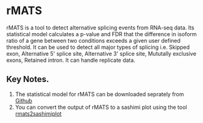 # rMATS

rMATS is a tool to detect alternative splicing events from RNA-seq data. Its statistical model calculates a p-value and FDR that the difference in isoform ratio of a gene between two conditions exceeds a given user defined threshold. It can be used to detect all major types of splicing i.e. Skipped exon, Alternative 5' splice site, Alternative 3' splice site, Mututally exclusive exons, Retained intron. It can handle replicate data.

## Key Notes.

1. The statistical model for rMATS can be downloaded seprately from [Github](https://github.com/Xinglab/rMATS-STAT/)
2. You can convert the output of rMATS to a sashimi plot using the tool [rmats2sashimiplot](https://github.com/Xinglab/rmats2sashimiplot/)


